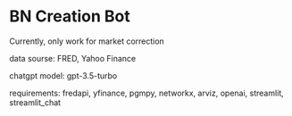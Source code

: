 # BN Creation Bot
 
Currently, only work for market correction

data sourse: FRED, Yahoo Finance

chatgpt model: gpt-3.5-turbo

requirements: fredapi, yfinance, pgmpy, networkx, arviz, openai, streamlit, streamlit_chat
